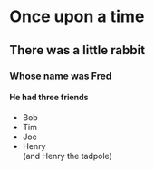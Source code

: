 # Once upon a time
## There was a little rabbit
### Whose name was Fred
#### He had three friends 
* Bob
* Tim 
* Joe 
* Henry <br /> 
(and Henry the tadpole)

